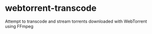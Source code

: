 # webtorrent-transcode
Attempt to transcode and stream torrents downloaded with WebTorrent using FFmpeg
